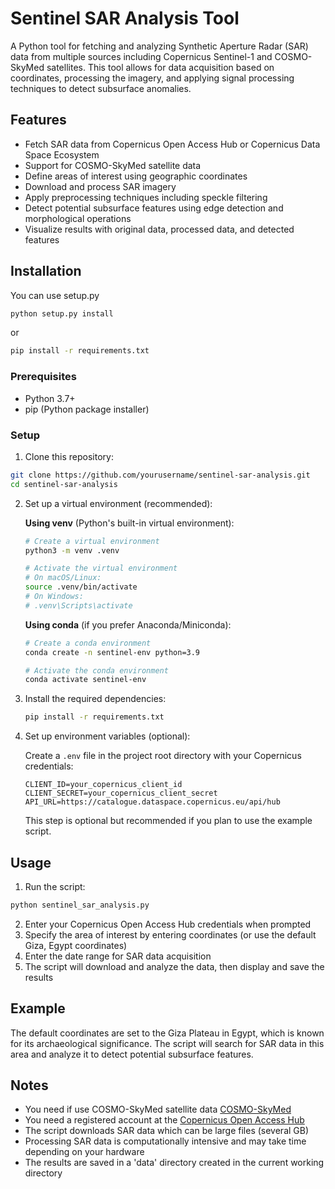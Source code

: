 # Sentinel SAR Analysis Tool

A Python tool for fetching and analyzing Synthetic Aperture Radar (SAR) data from multiple sources including Copernicus Sentinel-1 and COSMO-SkyMed satellites. This tool allows for data acquisition based on coordinates, processing the imagery, and applying signal processing techniques to detect subsurface anomalies.

## Features

- Fetch SAR data from Copernicus Open Access Hub or Copernicus Data Space Ecosystem
- Support for COSMO-SkyMed satellite data
- Define areas of interest using geographic coordinates
- Download and process SAR imagery
- Apply preprocessing techniques including speckle filtering
- Detect potential subsurface features using edge detection and morphological operations
- Visualize results with original data, processed data, and detected features

## Installation
You can use setup.py 
```bash
python setup.py install
```
or
```bash
pip install -r requirements.txt
```

### Prerequisites

- Python 3.7+
- pip (Python package installer)

### Setup

1. Clone this repository:
```bash
git clone https://github.com/yourusername/sentinel-sar-analysis.git
cd sentinel-sar-analysis
```

2. Set up a virtual environment (recommended):

   **Using venv** (Python's built-in virtual environment):
   ```bash
   # Create a virtual environment
   python3 -m venv .venv
   
   # Activate the virtual environment
   # On macOS/Linux:
   source .venv/bin/activate
   # On Windows:
   # .venv\Scripts\activate
   ```

   **Using conda** (if you prefer Anaconda/Miniconda):
   ```bash
   # Create a conda environment
   conda create -n sentinel-env python=3.9
   
   # Activate the conda environment
   conda activate sentinel-env
   ```

3. Install the required dependencies:

   ```bash
   pip install -r requirements.txt
   ```

4. Set up environment variables (optional):

   Create a `.env` file in the project root directory with your Copernicus credentials:
   ```
   CLIENT_ID=your_copernicus_client_id
   CLIENT_SECRET=your_copernicus_client_secret
   API_URL=https://catalogue.dataspace.copernicus.eu/api/hub
   ```
   
   This step is optional but recommended if you plan to use the example script.

## Usage

1. Run the script:

```bash
python sentinel_sar_analysis.py
```

2. Enter your Copernicus Open Access Hub credentials when prompted
3. Specify the area of interest by entering coordinates (or use the default Giza, Egypt coordinates)
4. Enter the date range for SAR data acquisition
5. The script will download and analyze the data, then display and save the results

## Example

The default coordinates are set to the Giza Plateau in Egypt, which is known for its archaeological significance. The script will search for SAR data in this area and analyze it to detect potential subsurface features.

## Notes

- You need if use COSMO-SkyMed satellite data [COSMO-SkyMed](https://registration.cosmo-skymed.it/UMUsers/UserRegistration.html)
- You need a registered account at the [Copernicus Open Access Hub](https://dataspace.copernicus.eu/)
- The script downloads SAR data which can be large files (several GB)
- Processing SAR data is computationally intensive and may take time depending on your hardware
- The results are saved in a 'data' directory created in the current working directory